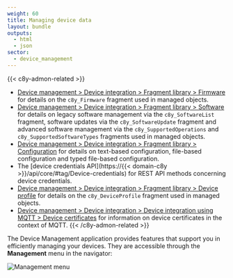 ```yaml
---
weight: 60
title: Managing device data
layout: bundle
outputs:
  - html
  - json
sector:
  - device_management
---
```


{{< c8y-admon-related >}}
* [Device management > Device integration > Fragment library > Firmware](/device-integration/fragment-library/#firmware) for details on the `c8y_Firmware` fragment used in managed objects.
* [Device management > Device integration > Fragment library > Software](/device-integration/fragment-library/#software) for details on legacy software management via the `c8y_SoftwareList` fragment, software updates via the `c8y_SoftwareUpdate` fragment and advanced software management via the `c8y_SupportedOperations` and `c8y_SupportedSoftwareTypes` fragments used in managed objects.
* [Device management > Device integration > Fragment library > Configuration](/device-integration/fragment-library/#configuration) for details on text-based configuration, file-based configuration and typed file-based configuration.
* The [device credentials API](https://{{< domain-c8y >}}/api/core/#tag/Device-credentials) for REST API methods concerning device credentials.
* [Device management > Device integration > Fragment library > Device profile](/device-integration/fragment-library/#device-profile) for details on the `c8y_DeviceProfile` fragment used in managed objects.
* [Device management > Device integration > Device integration using MQTT > Device certificates](/device-integration/mqtt/#device-certificates) for information on device certificates in the context of MQTT.
{{< /c8y-admon-related >}}

The Device Management application provides features that support you in efficiently managing your devices.
They are accessible through the **Management** menu in the navigator:

![Management menu](/images/users-guide/DeviceManagement/devmgmt-management-menu.png)
